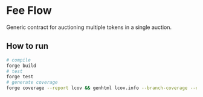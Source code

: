 # Fee Flow

Generic contract for auctioning multiple tokens in a single auction.

## How to run

```bash
# compile
forge build
# test
forge test
# generate coverage
forge coverage --report lcov && genhtml lcov.info --branch-coverage --output-dir coverage
```